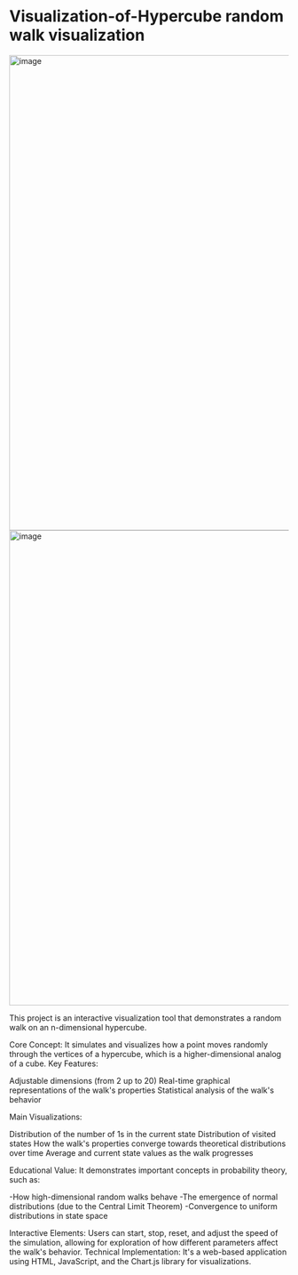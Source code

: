 # Visualization-of-Hypercube random walk visualization


<img width="855" alt="image" src="https://github.com/user-attachments/assets/42140c8e-26bb-48d3-9f99-c904cc573011">
<img width="855" alt="image" src="https://github.com/user-attachments/assets/a7a7d637-2c3d-461e-89bd-aa31c5795547">

This project is an interactive visualization tool that demonstrates a random walk on an n-dimensional hypercube.  

Core Concept: It simulates and visualizes how a point moves randomly through the vertices of a hypercube, which is a higher-dimensional analog of a cube.
Key Features:

Adjustable dimensions (from 2 up to 20)
Real-time graphical representations of the walk's properties
Statistical analysis of the walk's behavior


Main Visualizations:

Distribution of the number of 1s in the current state
Distribution of visited states
How the walk's properties converge towards theoretical distributions over time
Average and current state values as the walk progresses


Educational Value: It demonstrates important concepts in probability theory, such as:

-How high-dimensional random walks behave
-The emergence of normal distributions (due to the Central Limit Theorem)
-Convergence to uniform distributions in state space


Interactive Elements: Users can start, stop, reset, and adjust the speed of the simulation, allowing for exploration of how different parameters affect the walk's behavior.
Technical Implementation: It's a web-based application using HTML, JavaScript, and the Chart.js library for visualizations.
